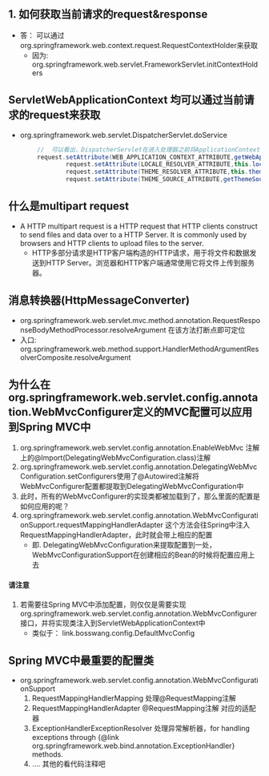 ## 1. 如何获取当前请求的request&response

+ 答： 可以通过org.springframework.web.context.request.RequestContextHolder来获取
    - 因为: org.springframework.web.servlet.FrameworkServlet.initContextHolders

## ServletWebApplicationContext 均可以通过当前请求的request来获取

+ org.springframework.web.servlet.DispatcherServlet.doService

```java
        //  可以看出，DispatcherServlet在进入处理器之前将ApplicationContext、LocaleResolver、ThemeResolver、ThemeSource都放入到了Request中的attributes中去了，之后也可以从中获取了
		request.setAttribute(WEB_APPLICATION_CONTEXT_ATTRIBUTE,getWebApplicationContext());
                request.setAttribute(LOCALE_RESOLVER_ATTRIBUTE,this.localeResolver);
                request.setAttribute(THEME_RESOLVER_ATTRIBUTE,this.themeResolver);
                request.setAttribute(THEME_SOURCE_ATTRIBUTE,getThemeSource());
```

## 什么是multipart request

+ A HTTP multipart request is a HTTP request that HTTP clients construct to send files and data over to a HTTP Server.
  It is commonly used by browsers and HTTP clients to upload files to the server.
    - HTTP多部分请求是HTTP客户端构造的HTTP请求，用于将文件和数据发送到HTTP Server。浏览器和HTTP客户端通常使用它将文件上传到服务器。

## 消息转换器(HttpMessageConverter)

+ org.springframework.web.servlet.mvc.method.annotation.RequestResponseBodyMethodProcessor.resolveArgument 在该方法打断点即可定位
+ 入口: org.springframework.web.method.support.HandlerMethodArgumentResolverComposite.resolveArgument

## 为什么在org.springframework.web.servlet.config.annotation.WebMvcConfigurer定义的MVC配置可以应用到Spring MVC中
1. org.springframework.web.servlet.config.annotation.EnableWebMvc 注解上的@Import(DelegatingWebMvcConfiguration.class)注解
2. org.springframework.web.servlet.config.annotation.DelegatingWebMvcConfiguration.setConfigurers使用了@Autowired注解将WebMvcConfigurer配置都提取到DelegatingWebMvcConfiguration中
3. 此时，所有的WebMvcConfigurer的实现类都被加载到了，那么里面的配置是如何应用的呢？
4. org.springframework.web.servlet.config.annotation.WebMvcConfigurationSupport.requestMappingHandlerAdapter 这个方法会往Spring中注入RequestMappingHandlerAdapter，此时就会带上相应的配置
    - 即. DelegatingWebMvcConfiguration来提取配置到一处，WebMvcConfigurationSupport在创建相应的Bean的时候将配置应用上去
#### 请注意
1. 若需要往Spring MVC中添加配置，则仅仅是需要实现org.springframework.web.servlet.config.annotation.WebMvcConfigurer接口，并将实现类注入到ServletWebApplicationContext中
   - 类似于： link.bosswang.config.DefaultMvcConfig
    
## Spring MVC中最重要的配置类
+ org.springframework.web.servlet.config.annotation.WebMvcConfigurationSupport
   1. RequestMappingHandlerMapping 处理@RequestMapping注解
   2. RequestMappingHandlerAdapter @RequestMapping注解 对应的适配器
   3. ExceptionHandlerExceptionResolver 处理异常解析器，for handling exceptions through  {@link org.springframework.web.bind.annotation.ExceptionHandler} methods.
   4. .... 其他的看代码注释吧